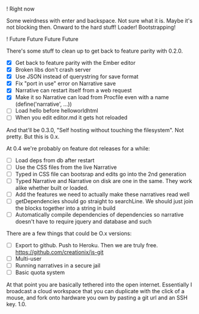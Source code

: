 ! Right now

Some weirdness with enter and backspace. Not sure what it is. Maybe it's not blocking then. Onward to the hard stuff! Loader! Bootstrapping!

! Future Future Future Future

There's some stuff to clean up to get back to feature parity with 0.2.0.

 - [X] Get back to feature parity with the Ember editor
 - [X] Broken libs don't crash server
 - [X] Use JSON instead of querystring for save format
 - [X] Fix "port in use" error on Narrative save
 - [X] Narrative can restart itself from a web request
 - [X] Make it so Narrative can load from Procfile even with a name (define('narrative', ...))
 - [ ] Load hello before helloworldhtml
 - [ ] When you edit editor.md it gets hot reloaded

And that'll be 0.3.0, "Self hosting without touching the filesystem". Not pretty. But this is 0.x.

At 0.4 we're probably on feature dot releases for a while:

 - [ ] Load deps from db after restart
 - [ ] Use the CSS files from the live Narrative
 - [ ] Typed in CSS file can bootsrap and edits go into the 2nd generation
 - [ ] Typed Narrative and Narrative on disk are one in the same. They work alike whether built or loaded.
 - [ ] Add the features we need to actually make these narratives read well
 - [ ] getDependencies should go straight to searchLine. We should just join the blocks together into a string in build
 - [ ] Automatically compile dependencies of dependencies so narrative doesn't have to require jquery and database and such

There are a few things that could be O.x versions:

 - [ ] Export to github. Push to Heroku. Then we are truly free. https://github.com/creationix/js-git
 - [ ] Multi-user
 - [ ] Running narratives in a secure jail
 - [ ] Basic quota system

At that point you are basically tethered into the open internet. Essentially I broadcast a cloud workspace that you can duplicate with the click of a mouse, and fork onto hardware you own by pasting a git url and an SSH key. 1.0.
